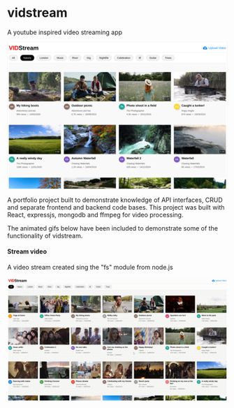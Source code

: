 # vidstream
A youtube inspired video streaming app

![demo image](https://raw.githubusercontent.com/kdan80/vidstream/master/frontend/public/vidstream.webp)

<p>
	A portfolio project built to demonstrate knowledge of API interfaces, CRUD and separate frontend and backend code bases. This project was built with React, expressjs, mongodb and ffmpeg for video processing.
</p>

<p>
	The animated gifs below have been included to demonstrate some
	of the functionality of vidstream.
</p>


#### Stream video

<p>
A video stream created sing the "fs" module from node.js
</p>

![stream video](https://github.com/kdan80/vidstream/blob/master/gifs/vs-stream-video.gif)
